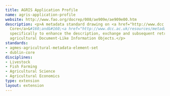 ```yaml
---
title: AGRIS Application Profile
name: agris-application-profile
website: http://www.fao.org/docrep/008/ae909e/ae909e00.htm
description: <p>A metadata standard drawing on <a href="http://www.dcc.ac.uk/resources/metadata-standards/dublin-core">Dublin
  Core</a>&#160;and&#160;<a href="http://www.dcc.ac.uk/resources/metadata-standards/agmes-agricultural-metadata-element-set">AgMES</a>&#160;created
  specifically to enhance the description, exchange and subsequent retrieval of
  agricultural Document-Like Information Objects.</p>
standards:
- agmes-agricultural-metadata-element-set
- dublin-core
disciplines:
- Livestock
- Fish Farming
- Agricultural Science
- Agricultural Economics
type: extension
layout: extension
---
```


